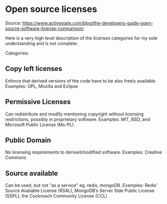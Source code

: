# Open source licenses

Source: https://www.activestate.com/blog/the-developers-guide-open-source-software-license-comparison/

Here is a very high level description of the licenses categories for my sole understanding and is not complete.

Categories: 

## Copy left licenses

Enforce that derived versions of the code have to be also freely available. Examples: GPL, Mozilla and Eclipse
## Permissive Licenses

Can redistribute and modify mentioning copyright without licensing restrictions, possibly in proprietary 
software. Examples: MIT, BSD, and Microsoft Public License (Ms-PL).

## Public Domain

No licensing requirements to derived/modified software. Examples: Creative Commons

## Source available

Can be used, but not "as a service" eg. redis, mongoDB. Examples: Redis’ Source Available License (RSAL), MongoDB’s Server Side Public License (SSPL), the Cockroach Community License (CCL)

